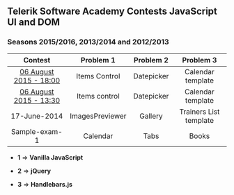 ## Telerik Software Academy Contests JavaScript UI and DOM
### Seasons 2015/2016, 2013/2014 and 2012/2013

|         Contest        |    Problem 1    |  Problem 2 |        Problem 3       |
|:----------------------:|:---------------:|:----------:|:----------------------:|
| [06 August 2015 - 18:00](http://bgcoder.com/Contests/Practice/Index/264#0) |  Items Control  | Datepicker |    Calendar template   |
| [06 August 2015 - 13:30](http://bgcoder.com/Contests/Practice/Index/263#0) |  Items control  | Datepicker |    Calendar template   |
|      17-June-2014      | ImagesPreviewer |   Gallery  | Trainers List template |
|      Sample-exam-1     |     Calendar    |    Tabs    |          Books         |

- **1** => **Vanilla JavaScript**

- **2** => **jQuery**

- **3** => **Handlebars.js**
